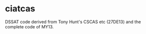 ciatcas
=======

DSSAT code derived from Tony Hunt's CSCAS etc (27DE13) and the complete code of MY13.

